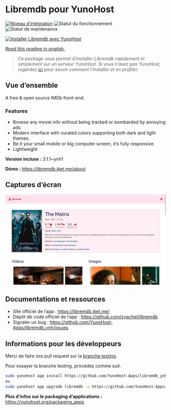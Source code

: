 <!--
N.B.: This README was automatically generated by https://github.com/YunoHost/apps/tree/master/tools/README-generator
It shall NOT be edited by hand.
-->

# Libremdb pour YunoHost

[![Niveau d’intégration](https://dash.yunohost.org/integration/libremdb.svg)](https://dash.yunohost.org/appci/app/libremdb) ![Statut du fonctionnement](https://ci-apps.yunohost.org/ci/badges/libremdb.status.svg) ![Statut de maintenance](https://ci-apps.yunohost.org/ci/badges/libremdb.maintain.svg)

[![Installer Libremdb avec YunoHost](https://install-app.yunohost.org/install-with-yunohost.svg)](https://install-app.yunohost.org/?app=libremdb)

*[Read this readme in english.](./README.md)*

> *Ce package vous permet d’installer Libremdb rapidement et simplement sur un serveur YunoHost.
Si vous n’avez pas YunoHost, regardez [ici](https://yunohost.org/#/install) pour savoir comment l’installer et en profiter.*

## Vue d’ensemble

A free & open source IMDb front-end.

### Features

- Browse any movie info without being tracked or bombarded by annoying ads.
- Modern interface with curated colors supporting both dark and light themes.
- Be it your small mobile or big computer screen, it’s fully responsive.
- Lightweight



**Version incluse :** 3.1.1~ynh1

**Démo :** https://libremdb.iket.me/about

## Captures d’écran

![Capture d’écran de Libremdb](./doc/screenshots/screenshot.png)

## Documentations et ressources

* Site officiel de l’app : <https://libremdb.iket.me/>
* Dépôt de code officiel de l’app : <https://github.com/zyachel/libremdb>
* Signaler un bug : <https://github.com/YunoHost-Apps/libremdb_ynh/issues>

## Informations pour les développeurs

Merci de faire vos pull request sur la [branche testing](https://github.com/YunoHost-Apps/libremdb_ynh/tree/testing).

Pour essayer la branche testing, procédez comme suit.

``` bash
sudo yunohost app install https://github.com/YunoHost-Apps/libremdb_ynh/tree/testing --debug
ou
sudo yunohost app upgrade libremdb -u https://github.com/YunoHost-Apps/libremdb_ynh/tree/testing --debug
```

**Plus d’infos sur le packaging d’applications :** <https://yunohost.org/packaging_apps>